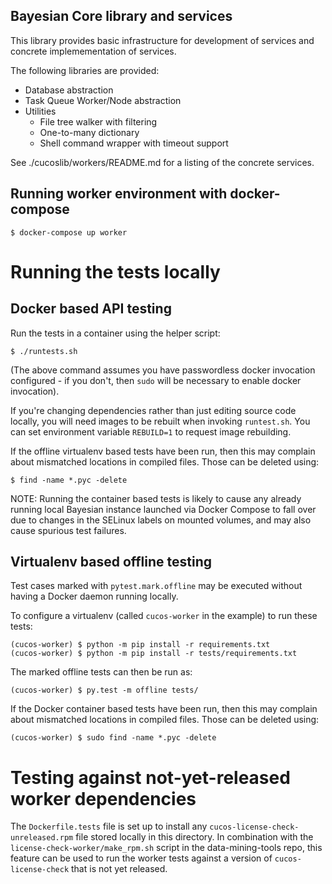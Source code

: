 Bayesian Core library and services
----------------------------------

This library provides basic infrastructure for development of services and concrete implemementation of services. 

The following libraries are provided:

* Database abstraction
* Task Queue Worker/Node abstraction
* Utilities
  * File tree walker with filtering
  * One-to-many dictionary
  * Shell command wrapper with timeout support

See ./cucoslib/workers/README.md for a listing of the concrete services.  

## Running worker environment with docker-compose

```
$ docker-compose up worker
```

# Running the tests locally

## Docker based API testing

Run the tests in a container using the helper
script:

    $ ./runtests.sh

(The above command assumes you have passwordless docker invocation configured -
if you don't, then `sudo` will be necessary to enable docker invocation).

If you're changing dependencies rather than just editing source code locally,
you will need images to be rebuilt when invoking `runtest.sh`. You
can set environment variable `REBUILD=1` to request image rebuilding.

If the offline virtualenv based tests have been run, then this may complain
about mismatched locations in compiled files. Those can be deleted using:

    $ find -name *.pyc -delete

NOTE: Running the container based tests is likely to cause any already
running local Bayesian instance launched via Docker Compose to fall over due to
changes in the SELinux labels on mounted volumes, and may also cause
spurious test failures.


## Virtualenv based offline testing

Test cases marked with `pytest.mark.offline` may be executed without having a
Docker daemon running locally.

To configure a virtualenv (called `cucos-worker` in the example) to run these
tests:

    (cucos-worker) $ python -m pip install -r requirements.txt
    (cucos-worker) $ python -m pip install -r tests/requirements.txt

The marked offline tests can then be run as:

    (cucos-worker) $ py.test -m offline tests/

If the Docker container based tests have been run, then this may complain
about mismatched locations in compiled files. Those can be deleted using:

    (cucos-worker) $ sudo find -name *.pyc -delete


# Testing against not-yet-released worker dependencies

The `Dockerfile.tests` file is set up to install any
`cucos-license-check-unreleased.rpm` file stored locally in this directory.
In combination with the `license-check-worker/make_rpm.sh` script in the
data-mining-tools repo, this feature can be used to run the worker tests
against a version of `cucos-license-check` that is not yet released.
